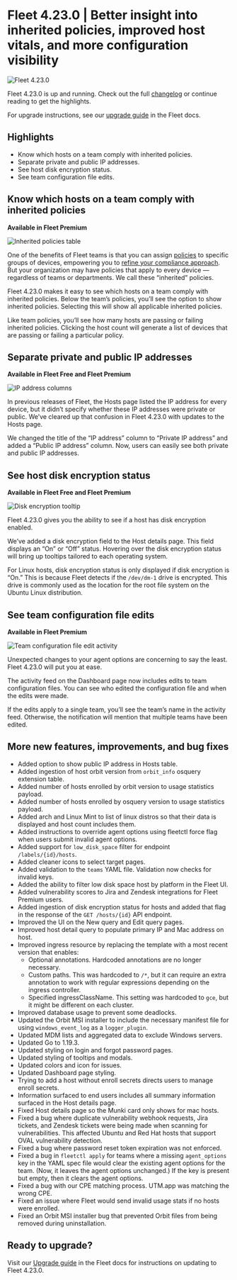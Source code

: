 # Fleet 4.23.0 | Better insight into inherited policies, improved host vitals, and more configuration visibility

![Fleet 4.23.0](../website/assets/images/articles/fleet-4.23.0-1600x900.jpg)

Fleet 4.23.0 is up and running. Check out the full [changelog](https://github.com/fleetdm/fleet/releases/tag/fleet-v4.23.0) or continue reading to get the highlights.

For upgrade instructions, see our [upgrade guide](https://fleetdm.com/docs/deploying/upgrading-fleet) in the Fleet docs.

## Highlights
- Know which hosts on a team comply with inherited policies.
- Separate private and public IP addresses.
- See host disk encryption status.
- See team configuration file edits.

## Know which hosts on a team comply with inherited policies
**Available in Fleet Premium**

![Inherited policies table](../website/assets/images/articles/inherited-policies-table-1600x900.jpg)

One of the benefits of Fleet teams is that you can assign [policies](https://fleetdm.com/securing/what-are-fleet-policies) to specific groups of devices, empowering you to [refine your compliance approach](https://fleetdm.com/securing/stay-on-course-with-your-security-compliance-goals). But your organization may have policies that apply to every device — regardless of teams or departments. We call these “inherited” policies.

Fleet 4.23.0 makes it easy to see which hosts on a team comply with inherited policies. Below the team’s policies, you’ll see the option to show inherited policies. Selecting this will show all applicable inherited policies.

Like team policies, you’ll see how many hosts are passing or failing inherited policies. Clicking the host count will generate a list of devices that are passing or failing a particular policy.

## Separate private and public IP addresses
**Available in Fleet Free and Fleet Premium**

![IP address columns](../website/assets/images/articles/ip-address-columns-1600x900.jpg)

In previous releases of Fleet, the Hosts page listed the IP address for every device, but it didn’t specify whether these IP addresses were private or public. We’ve cleared up that confusion in Fleet 4.23.0 with updates to the Hosts page.

We changed the title of the “IP address” column to “Private IP address” and added a “Public IP address” column. Now, users can easily see both private and public IP addresses.

## See host disk encryption status
**Available in Fleet Free and Fleet Premium**

![Disk encryption tooltip](../website/assets/images/articles/disk-encryption-tooltip-1600x900.jpg)

Fleet 4.23.0 gives you the ability to see if a host has disk encryption enabled.

We’ve added a disk encryption field to the Host details page. This field displays an “On” or “Off” status. Hovering over the disk encryption status will bring up tooltips tailored to each operating system.

For Linux hosts, disk encryption status is only displayed if disk encryption is “On.” 
This is because Fleet detects if the `/dev/dm-1` drive is encrypted. This drive is commonly used as the location for the root file system on the Ubuntu Linux distribution.

## See team configuration file edits
**Available in Fleet Premium**

![Team configuration file edit activity](../website/assets/images/articles/team-config-edit-activity-1600x900.jpg)

Unexpected changes to your agent options are concerning to say the least. Fleet 4.23.0 will put you at ease.

The activity feed on the Dashboard page now includes edits to team configuration files. You can see who edited the configuration file and when the edits were made.

If the edits apply to a single team, you’ll see the team’s name in the activity feed. Otherwise, the notification will mention that multiple teams have been edited.

## More new features, improvements, and bug fixes

- Added option to show public IP address in Hosts table.
- Added ingestion of host orbit version from `orbit_info` osquery extension table.
- Added number of hosts enrolled by orbit version to usage statistics payload.
- Added number of hosts enrolled by osquery version to usage statistics payload.
- Added arch and Linux Mint to list of linux distros so that their data is displayed and host count includes them.
- Added instructions to override agent options using fleetctl force flag when users submit invalid agent options.
- Added support for `low_disk_space` filter for endpoint `/labels/{id}/hosts`.
- Added cleaner icons to select target pages.
- Added validation to the `teams` YAML file. Validation now checks for invalid keys.
- Added the ability to filter low disk space host by platform in the Fleet UI.
- Added vulnerability scores to Jira and Zendesk integrations for Fleet Premium users.
- Added ingestion of disk encryption status for hosts and added that flag in the response of the `GET /hosts/{id}` API endpoint.
- Improved the UI on the New query and Edit query pages.
- Improved host detail query to populate primary IP and Mac address on host.
- Improved ingress resource by replacing the template with a most recent version that enables:
   - Optional annotations. Hardcoded annotations are no longer necessary.
   - Custom paths. This was hardcoded to `/*`, but it can require an extra annotation to work with regular expressions depending on the ingress controller.
   - Specified ingressClassName. This setting was hardcoded to `gce`, but it might be different on each cluster.
- Improved database usage to prevent some deadlocks.
- Updated the Orbit MSI installer to include the necessary manifest file for using `windows_event_log` as a `logger_plugin`.
- Updated MDM lists and aggregated data to exclude Windows servers.
- Updated Go to 1.19.3.
- Updated styling on login and forgot password pages.
- Updated styling of tooltips and modals.
- Updated colors and icon for issues.
- Updated Dashboard page styling.
- Trying to add a host without enroll secrets directs users to manage enroll secrets.
- Information surfaced to end users includes all summary information surfaced in the Host details page.
- Fixed Host details page so the Munki card only shows for mac hosts.
- Fixed a bug where duplicate vulnerability webhook requests, Jira tickets, and Zendesk tickets were being made when scanning for vulnerabilities. This affected Ubuntu and Red Hat hosts that support OVAL vulnerability detection.
- Fixed a bug where password reset token expiration was not enforced.
- Fixed a bug in `fleetctl apply` for teams where a missing `agent_options` key in the YAML spec file would clear the existing agent options for the team. (Now, it leaves the agent options unchanged.) If the key is present but empty, then it clears the agent options.
- Fixed a bug with our CPE matching process. UTM.app was matching the wrong CPE.
- Fixed an issue where Fleet would send invalid usage stats if no hosts were enrolled.
- Fixed an Orbit MSI installer bug that prevented Orbit files from being removed during uninstallation.

## Ready to upgrade?

Visit our [Upgrade guide](https://fleetdm.com/docs/deploying/upgrading-fleet) in the Fleet docs for instructions on updating to Fleet 4.23.0.

<meta name="category" value="releases">
<meta name="authorFullName" value="Noah Talerman">
<meta name="authorGitHubUsername" value="noahtalerman">
<meta name="publishedOn" value="2022-11-11">
<meta name="articleTitle" value="Fleet 4.23.0 | Better insight into inherited policies, improved host vitals, and more configuration visibility">
<meta name="articleImageUrl" value="../website/assets/images/articles/fleet-4.23.0-1600x900.jpg">
